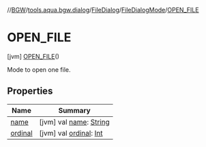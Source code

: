 //[BGW](../../../../../index.md)/[tools.aqua.bgw.dialog](../../../index.md)/[FileDialog](../../index.md)/[FileDialogMode](../index.md)/[OPEN_FILE](index.md)



# OPEN_FILE  
 [jvm] [OPEN_FILE](index.md)()  


Mode to open one file.

   


## Properties  
  
|  Name |  Summary | 
|---|---|
| <a name="tools.aqua.bgw.dialog/FileDialog.FileDialogMode.OPEN_FILE/name/#/PointingToDeclaration/"></a>[name](name.md)| <a name="tools.aqua.bgw.dialog/FileDialog.FileDialogMode.OPEN_FILE/name/#/PointingToDeclaration/"></a> [jvm] val [name](name.md): [String](https://kotlinlang.org/api/latest/jvm/stdlib/kotlin/-string/index.html)   <br>|
| <a name="tools.aqua.bgw.dialog/FileDialog.FileDialogMode.OPEN_FILE/ordinal/#/PointingToDeclaration/"></a>[ordinal](ordinal.md)| <a name="tools.aqua.bgw.dialog/FileDialog.FileDialogMode.OPEN_FILE/ordinal/#/PointingToDeclaration/"></a> [jvm] val [ordinal](ordinal.md): [Int](https://kotlinlang.org/api/latest/jvm/stdlib/kotlin/-int/index.html)   <br>|

